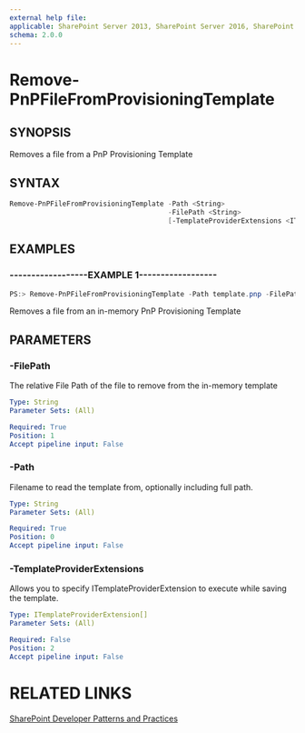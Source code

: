 ```yaml
---
external help file:
applicable: SharePoint Server 2013, SharePoint Server 2016, SharePoint Online
schema: 2.0.0
---
```

# Remove-PnPFileFromProvisioningTemplate

## SYNOPSIS
Removes a file from a PnP Provisioning Template

## SYNTAX 

```powershell
Remove-PnPFileFromProvisioningTemplate -Path <String>
                                       -FilePath <String>
                                       [-TemplateProviderExtensions <ITemplateProviderExtension[]>]
```

## EXAMPLES

### ------------------EXAMPLE 1------------------
```powershell
PS:> Remove-PnPFileFromProvisioningTemplate -Path template.pnp -FilePath filePath
```

Removes a file from an in-memory PnP Provisioning Template

## PARAMETERS

### -FilePath
The relative File Path of the file to remove from the in-memory template

```yaml
Type: String
Parameter Sets: (All)

Required: True
Position: 1
Accept pipeline input: False
```

### -Path
Filename to read the template from, optionally including full path.

```yaml
Type: String
Parameter Sets: (All)

Required: True
Position: 0
Accept pipeline input: False
```

### -TemplateProviderExtensions
Allows you to specify ITemplateProviderExtension to execute while saving the template.

```yaml
Type: ITemplateProviderExtension[]
Parameter Sets: (All)

Required: False
Position: 2
Accept pipeline input: False
```

# RELATED LINKS

[SharePoint Developer Patterns and Practices](http://aka.ms/sppnp)